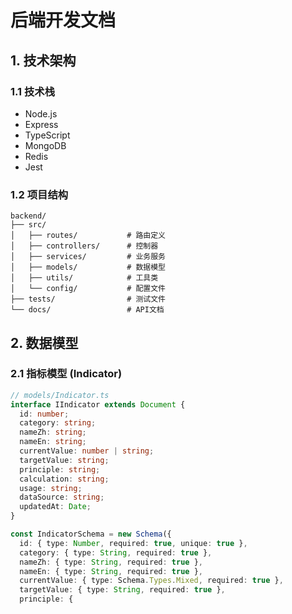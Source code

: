 # 后端开发文档

## 1. 技术架构

### 1.1 技术栈
- Node.js
- Express
- TypeScript
- MongoDB
- Redis
- Jest

### 1.2 项目结构
```
backend/
├── src/
│   ├── routes/           # 路由定义
│   ├── controllers/      # 控制器
│   ├── services/         # 业务服务
│   ├── models/           # 数据模型
│   ├── utils/            # 工具类
│   └── config/           # 配置文件
├── tests/                # 测试文件
└── docs/                 # API文档
```

## 2. 数据模型

### 2.1 指标模型 (Indicator)
```typescript
// models/Indicator.ts
interface IIndicator extends Document {
  id: number;
  category: string;
  nameZh: string;
  nameEn: string;
  currentValue: number | string;
  targetValue: string;
  principle: string;
  calculation: string;
  usage: string;
  dataSource: string;
  updatedAt: Date;
}

const IndicatorSchema = new Schema({
  id: { type: Number, required: true, unique: true },
  category: { type: String, required: true },
  nameZh: { type: String, required: true },
  nameEn: { type: String, required: true },
  currentValue: { type: Schema.Types.Mixed, required: true },
  targetValue: { type: String, required: true },
  principle: {